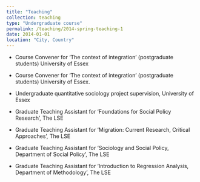 ```yaml
---
title: "Teaching"
collection: teaching
type: "Undergraduate course"
permalink: /teaching/2014-spring-teaching-1
date: 2014-01-01
location: "City, Country"
---
```


- Course Convener for ‘The context of integration’ (postgraduate students) University of Essex

- Course Convener for ‘The context of integration’ (postgraduate students) University of Essex.

- Undergraduate quantitative sociology project supervision, University of Essex

- Graduate Teaching Assistant for ‘Foundations for Social Policy Research’, The LSE

- Graduate Teaching Assistant for ‘Migration: Current Research, Critical Approaches’, The LSE

- Graduate Teaching Assistant for ‘Sociology and Social Policy, Department of Social Policy’, The LSE

- Graduate Teaching Assistant for ‘Introduction to Regression Analysis, Department of Methodology’, The LSE

